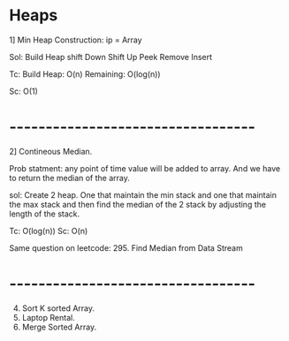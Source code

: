 # Heaps

1] Min Heap Construction:
ip = Array

Sol:
Build Heap
shift Down
Shift Up
Peek
Remove
Insert

Tc:
Build Heap: O(n)
Remaining: O(log(n))

Sc: O(1)

# ----------------------------------

2] Contineous Median.

Prob statment: any point of time value will be added to array. And we have to return the median of the array.

sol:
Create 2 heap. One that maintain the min stack and one that maintain the max stack and then find the median of the 2 stack by adjusting the length of the stack.

Tc: O(log(n))
Sc: O(n)

Same question on leetcode: 295. Find Median from Data Stream

# ----------------------------------
4. Sort K sorted Array.
5. Laptop Rental.
6. Merge Sorted Array.
